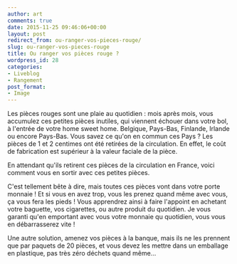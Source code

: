 ```yaml
---
author: art
comments: true
date: 2015-11-25 09:46:06+00:00
layout: post
redirect_from: ou-ranger-vos-pieces-rouge/
slug: ou-ranger-vos-pieces-rouge
title: Ou ranger vos pièces rouge ?
wordpress_id: 28
categories:
- Liveblog
- Rangement
post_format:
- Image
---
```


Les pièces rouges sont une plaie au quotidien : mois après mois, vous accumulez ces petites pièces inutiles, qui viennent échouer dans votre bol, à l'entrée de votre home sweet home. Belgique, Pays-Bas, Finlande, Irlande ou encore Pays-Bas. Vous savez ce qu'on en commun ces Pays ? Les pièces de 1 et 2 centimes ont été retirées de la circulation. En effet, le coût de fabrication est supérieur à la valeur faciale de la pièce.

En attendant qu'ils retirent ces pièces de la circulation en France, voici comment vous en sortir avec ces petites pièces.

C'est tellement bête à dire, mais toutes ces pièces vont dans votre porte monnaie ! Et si vous en avez trop, vous les prenez quand même avec vous, ça vous fera les pieds ! Vous apprendrez ainsi à faire l'appoint en achetant votre baguette, vos cigarettes, ou autre produit du quotidien. Je vous garanti qu'en emportant avec vous votre monnaie qu quotidien, vous vous en débarrasserez vite !

Une autre solution, amenez vos pièces à la banque, mais ils ne les prennent que par paquets de 20 pièces, et vous devez les mettre dans un emballage en plastique, pas très zéro déchets quand même...

